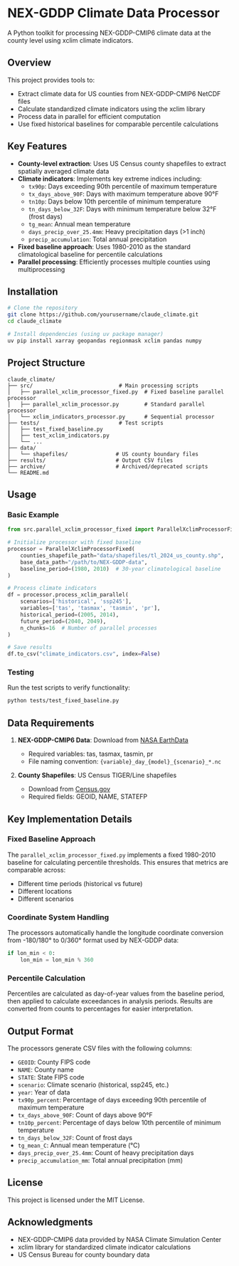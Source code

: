 # NEX-GDDP Climate Data Processor

A Python toolkit for processing NEX-GDDP-CMIP6 climate data at the county level using xclim climate indicators.

## Overview

This project provides tools to:
- Extract climate data for US counties from NEX-GDDP-CMIP6 NetCDF files
- Calculate standardized climate indicators using the xclim library
- Process data in parallel for efficient computation
- Use fixed historical baselines for comparable percentile calculations

## Key Features

- **County-level extraction**: Uses US Census county shapefiles to extract spatially averaged climate data
- **Climate indicators**: Implements key extreme indices including:
  - `tx90p`: Days exceeding 90th percentile of maximum temperature
  - `tx_days_above_90F`: Days with maximum temperature above 90°F
  - `tn10p`: Days below 10th percentile of minimum temperature
  - `tn_days_below_32F`: Days with minimum temperature below 32°F (frost days)
  - `tg_mean`: Annual mean temperature
  - `days_precip_over_25.4mm`: Heavy precipitation days (>1 inch)
  - `precip_accumulation`: Total annual precipitation
- **Fixed baseline approach**: Uses 1980-2010 as the standard climatological baseline for percentile calculations
- **Parallel processing**: Efficiently processes multiple counties using multiprocessing

## Installation

```bash
# Clone the repository
git clone https://github.com/yourusername/claude_climate.git
cd claude_climate

# Install dependencies (using uv package manager)
uv pip install xarray geopandas regionmask xclim pandas numpy
```

## Project Structure

```
claude_climate/
├── src/                           # Main processing scripts
│   ├── parallel_xclim_processor_fixed.py  # Fixed baseline parallel processor
│   ├── parallel_xclim_processor.py        # Standard parallel processor
│   └── xclim_indicators_processor.py      # Sequential processor
├── tests/                         # Test scripts
│   ├── test_fixed_baseline.py
│   ├── test_xclim_indicators.py
│   └── ...
├── data/
│   └── shapefiles/               # US county boundary files
├── results/                      # Output CSV files
├── archive/                      # Archived/deprecated scripts
└── README.md
```

## Usage

### Basic Example

```python
from src.parallel_xclim_processor_fixed import ParallelXclimProcessorFixed

# Initialize processor with fixed baseline
processor = ParallelXclimProcessorFixed(
    counties_shapefile_path="data/shapefiles/tl_2024_us_county.shp",
    base_data_path="/path/to/NEX-GDDP-data",
    baseline_period=(1980, 2010)  # 30-year climatological baseline
)

# Process climate indicators
df = processor.process_xclim_parallel(
    scenarios=['historical', 'ssp245'],
    variables=['tas', 'tasmax', 'tasmin', 'pr'],
    historical_period=(2005, 2014),
    future_period=(2040, 2049),
    n_chunks=16  # Number of parallel processes
)

# Save results
df.to_csv("climate_indicators.csv", index=False)
```

### Testing

Run the test scripts to verify functionality:

```bash
python tests/test_fixed_baseline.py
```

## Data Requirements

1. **NEX-GDDP-CMIP6 Data**: Download from [NASA EarthData](https://www.nccs.nasa.gov/services/data-collections/land-based-products/nex-gddp-cmip6)
   - Required variables: tas, tasmax, tasmin, pr
   - File naming convention: `{variable}_day_{model}_{scenario}_*.nc`

2. **County Shapefiles**: US Census TIGER/Line shapefiles
   - Download from [Census.gov](https://www.census.gov/geographies/mapping-files/time-series/geo/tiger-line-file.html)
   - Required fields: GEOID, NAME, STATEFP

## Key Implementation Details

### Fixed Baseline Approach
The `parallel_xclim_processor_fixed.py` implements a fixed 1980-2010 baseline for calculating percentile thresholds. This ensures that metrics are comparable across:
- Different time periods (historical vs future)
- Different locations
- Different scenarios

### Coordinate System Handling
The processors automatically handle the longitude coordinate conversion from -180/180° to 0/360° format used by NEX-GDDP data:
```python
if lon_min < 0:
    lon_min = lon_min % 360
```

### Percentile Calculation
Percentiles are calculated as day-of-year values from the baseline period, then applied to calculate exceedances in analysis periods. Results are converted from counts to percentages for easier interpretation.

## Output Format

The processors generate CSV files with the following columns:
- `GEOID`: County FIPS code
- `NAME`: County name
- `STATE`: State FIPS code
- `scenario`: Climate scenario (historical, ssp245, etc.)
- `year`: Year of data
- `tx90p_percent`: Percentage of days exceeding 90th percentile of maximum temperature
- `tx_days_above_90F`: Count of days above 90°F
- `tn10p_percent`: Percentage of days below 10th percentile of minimum temperature
- `tn_days_below_32F`: Count of frost days
- `tg_mean_C`: Annual mean temperature (°C)
- `days_precip_over_25.4mm`: Count of heavy precipitation days
- `precip_accumulation_mm`: Total annual precipitation (mm)

## License

This project is licensed under the MIT License.

## Acknowledgments

- NEX-GDDP-CMIP6 data provided by NASA Climate Simulation Center
- xclim library for standardized climate indicator calculations
- US Census Bureau for county boundary data